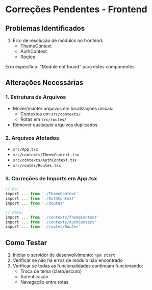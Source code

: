 # Correções Pendentes - Frontend

## Problemas Identificados
1. Erro de resolução de módulos no frontend:
   - ThemeContext
   - AuthContext
   - Routes
   
Erro específico: "Module not found" para estes componentes

## Alterações Necessárias

### 1. Estrutura de Arquivos
- Mover/manter arquivos em localizações únicas:
  - Contextos em `src/contexts/`
  - Rotas em `src/routes/`
- Remover quaisquer arquivos duplicados

### 2. Arquivos Afetados
- `src/App.tsx`
- `src/contexts/ThemeContext.tsx`
- `src/contexts/AuthContext.tsx`
- `src/routes/Routes.tsx`

### 3. Correções de Imports em App.tsx
```typescript
// De:
import ... from './ThemeContext'
import ... from './AuthContext'
import ... from './Routes'

// Para:
import ... from './contexts/ThemeContext'
import ... from './contexts/AuthContext'
import ... from './routes/Routes'
```

## Como Testar
1. Iniciar o servidor de desenvolvimento: `npm start`
2. Verificar se não há erros de módulo não encontrado
3. Verificar se todas as funcionalidades continuam funcionando:
   - Troca de tema (claro/escuro)
   - Autenticação
   - Navegação entre rotas

